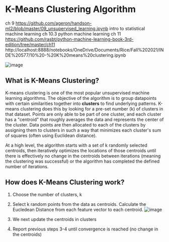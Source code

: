 # K-Means Clustering Algorithm

ch 9
https://github.com/ageron/handson-ml2/blob/master/09_unsupervised_learning.ipynb
intro to statistical machine learning ch 10.3
python machine learning ch 11
https://github.com/rasbt/python-machine-learning-book-3rd-edition/tree/master/ch11
http://localhost:8888/notebooks/OneDrive/Documents/Rice/Fall%202021/INDE%20577/10%20-%20K%20means%20clustering.ipynb

![image](https://user-images.githubusercontent.com/89811204/132998743-c4e77461-5a13-4670-b59d-40d26ee91033.png)

## What is K-Means Clustering?
K-means clustering is one of the most popular unsupervised machine learning algorithms. The objective of the algorithm is to group datapoints with certain similarities together into **clusters** to find underlying patterns. K-means clustering does this by looking for a pre-set number (k) of clusters in that dataset. Points are only able to be part of one cluster, and each cluster has a "centroid" that roughly averages the data and represents the center of the cluster. Data points are then allocated to each of the clusters by assigning them to clusters in such a way that minimizes each cluster's sum of squares (often using Euclidean distance).

At a high level, the algorithm starts with a set of k randomly selected centroids, then iteratively optimizes the locations of those centroids until there is effectively no change in the centroids between iterations (meaning the clustering was successful) or the algorithm has completed the defined number of iterations.
 
## How does K-Means Clustering work?
1. Choose the number of clusters, k
2. Select k random points from the data as centroids. Calculate the Eucledean Distance from each feature vector to each centroid.
![image](https://user-images.githubusercontent.com/89811204/132998845-37a6f436-47b4-4337-a030-72bd9212d59f.png)

4. We next update the centroids in clusters
5. Report previous steps 3-4 until convergence is reached (no change in the centroids)
